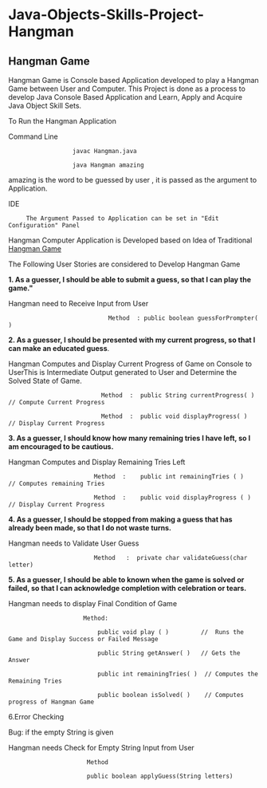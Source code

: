 # Java-Objects-Skills-Project-Hangman

## Hangman Game
                                                    
Hangman Game is Console based Application developed to play a Hangman Game between User and Computer. 
This Project is done as a process to develop Java Console Based Application and Learn, Apply and Acquire Java Object Skill Sets.

To Run the Hangman Application

Command Line
                      
                      javac Hangman.java
                      
                      java Hangman amazing
                      
   amazing is the word to be guessed by user , it is passed as the argument to Application.  

IDE

         The Argument Passed to Application can be set in "Edit Configuration" Panel


Hangman Computer Application is Developed based on Idea of Traditional [Hangman Game ](https://en.wikipedia.org/wiki/Hangman_(game))


The Following User Stories are considered to Develop Hangman Game

**1.  As a guesser, I should be able to submit a guess, so that I can play the game."**

Hangman need to Receive Input from User

                                Method  : public boolean guessForPrompter( )

**2.  As a guesser, I should be presented with my current progress, so that I can make an educated guess**.

Hangman Computes and Display Current Progress of Game on Console to UserThis is Intermediate Output generated to User and
Determine the Solved State of Game.

                              Method  :  public String currentProgress( )   // Compute Current Progress

                              Method  :	 public void displayProgress( )  // Display Current Progress

**3.  As a guesser, I should know how many remaining tries I have left, so I am encouraged to be cautious.**

Hangman Computes and Display Remaining Tries Left

                            Method  :	 public int remainingTries ( )    // Computes remaining Tries

                            Method  :	 public void displayProgress ( )  // Display Current Progress

**4.  As a guesser, I should be stopped from making a guess that has already been made, so that I do not waste turns.**

Hangman needs to Validate User Guess

                            Method   :	private char validateGuess(char letter)

**5.  As a guesser, I should be able to known when the game is solved or failed, so that I can acknowledge completion 
with celebration or tears.**

Hangman needs to display Final Condition of Game

                         Method:  
    
                             public void play ( )         //  Runs the Game and Display Success or Failed Message

                             public String getAnswer( )   // Gets the Answer

                             public int remainingTries( )  // Computes the Remaining Tries

                             public boolean isSolved( )    // Computes progress of Hangman Game 

6.Error Checking

  Bug: if the empty String is given

Hangman needs Check for Empty String Input from User
                      
                          Method

                          public boolean applyGuess(String letters)
































